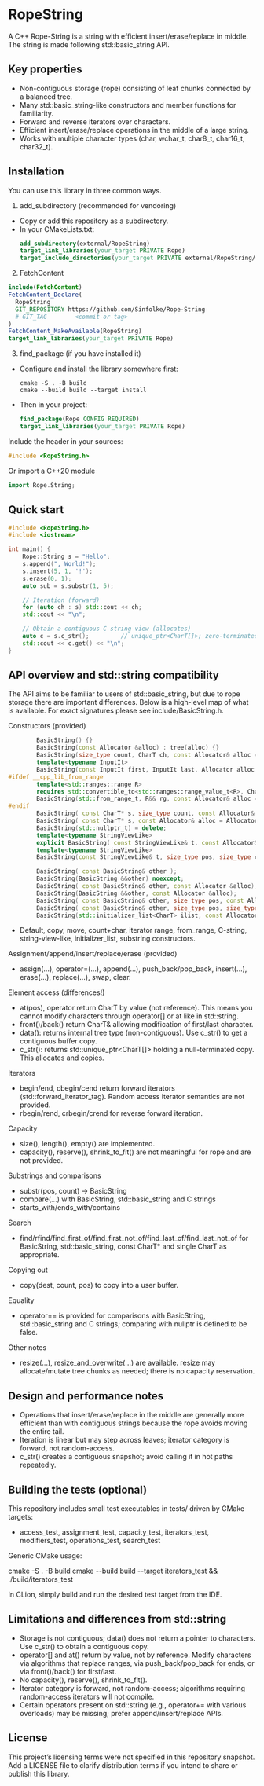 # RopeString
A C++ Rope-String is a string with efficient insert/erase/replace in middle. The string is made following std::basic_string API.

## Key properties
- Non-contiguous storage (rope) consisting of leaf chunks connected by a balanced tree.
- Many std::basic_string-like constructors and member functions for familiarity.
- Forward and reverse iterators over characters.
- Efficient insert/erase/replace operations in the middle of a large string.
- Works with multiple character types (char, wchar_t, char8_t, char16_t, char32_t).

## Installation
You can use this library in three common ways.

1) add_subdirectory (recommended for vendoring)
- Copy or add this repository as a subdirectory.
- In your CMakeLists.txt:
  ```cmake
  add_subdirectory(external/RopeString)
  target_link_libraries(your_target PRIVATE Rope)
  target_include_directories(your_target PRIVATE external/RopeString/include)
  ```
2) FetchContent
  ```cmake
  include(FetchContent)
  FetchContent_Declare(
    RopeString
    GIT_REPOSITORY https://github.com/Sinfolke/Rope-String
    # GIT_TAG        <commit-or-tag>
  )
  FetchContent_MakeAvailable(RopeString)
  target_link_libraries(your_target PRIVATE Rope)
  ```
3) find_package (if you have installed it)
- Configure and install the library somewhere first:
  ```
  cmake -S . -B build
  cmake --build build --target install
  ```
- Then in your project:
  ```cmake
  find_package(Rope CONFIG REQUIRED)
  target_link_libraries(your_target PRIVATE Rope)
  ```
Include the header in your sources:
  ```C++
  #include <RopeString.h>
  ```
  Or import a C++20 module
  ```C++
  import Rope.String;
  ```

## Quick start
  ```C++
  #include <RopeString.h>
  #include <iostream>

  int main() {
      Rope::String s = "Hello";
      s.append(", World!");
      s.insert(5, 1, '!');
      s.erase(0, 1);
      auto sub = s.substr(1, 5);

      // Iteration (forward)
      for (auto ch : s) std::cout << ch;
      std::cout << "\n";

      // Obtain a contiguous C string view (allocates)
      auto c = s.c_str();         // unique_ptr<CharT[]>; zero-terminated copy
      std::cout << c.get() << "\n";
  }
  ```

## API overview and std::string compatibility
The API aims to be familiar to users of std::basic_string, but due to rope storage there are important differences. Below is a high-level map of what is available. For exact signatures please see include/BasicString.h.

Constructors (provided)
```C++
        BasicString() {}
        BasicString(const Allocator &alloc) : tree(alloc) {}
        BasicString(size_type count, CharT ch, const Allocator& alloc = Allocator());
        template<typename InputIt>
        BasicString(const InputIt first, InputIt last, Allocator alloc = Allocator());
#ifdef __cpp_lib_from_range
        template<std::ranges::range R>
        requires std::convertible_to<std::ranges::range_value_t<R>, CharT>
        BasicString(std::from_range_t, R&& rg, const Allocator& alloc = Allocator());
#endif
        BasicString( const CharT* s, size_type count, const Allocator& alloc = Allocator() );
        BasicString( const CharT* s, const Allocator& alloc = Allocator() );
        BasicString(std::nullptr_t) = delete;
        template<typename StringViewLike>
        explicit BasicString( const StringViewLike& t, const Allocator& alloc = Allocator() );
        template<typename StringViewLike>
        BasicString(const StringViewLike& t, size_type pos, size_type count, const Allocator& alloc = Allocator() );

        BasicString( const BasicString& other );
        BasicString(BasicString &&other) noexcept;
        BasicString( const BasicString& other, const Allocator &alloc);
        BasicString(BasicString &&other, const Allocator &alloc);
        BasicString( const BasicString& other, size_type pos, const Allocator& alloc = Allocator() );
        BasicString( const BasicString& other, size_type pos, size_type count, const Allocator& alloc = Allocator() );
        BasicString(std::initializer_list<CharT> ilist, const Allocator& alloc = Allocator() );
```
- Default, copy, move, count+char, iterator range, from_range, C-string, string-view-like, initializer_list, substring constructors.

Assignment/append/insert/replace/erase (provided)
- assign(...), operator=(...), append(...), push_back/pop_back, insert(...), erase(...), replace(...), swap, clear.

Element access (differences!)
- at(pos), operator[](pos) return CharT by value (not reference). This means you cannot modify characters through operator[] or at like in std::string.
- front()/back() return CharT& allowing modification of first/last character.
- data(): returns internal tree type (non-contiguous). Use c_str() to get a contiguous buffer copy.
- c_str(): returns std::unique_ptr<CharT[]> holding a null-terminated copy. This allocates and copies.

Iterators
- begin/end, cbegin/cend return forward iterators (std::forward_iterator_tag). Random access iterator semantics are not provided.
- rbegin/rend, crbegin/crend for reverse forward iteration.

Capacity
- size(), length(), empty() are implemented.
- capacity(), reserve(), shrink_to_fit() are not meaningful for rope and are not provided.

Substrings and comparisons
- substr(pos, count) -> BasicString
- compare(...) with BasicString, std::basic_string and C strings
- starts_with/ends_with/contains

Search
- find/rfind/find_first_of/find_first_not_of/find_last_of/find_last_not_of for BasicString, std::basic_string, const CharT* and single CharT as appropriate.

Copying out
- copy(dest, count, pos) to copy into a user buffer.

Equality
- operator== is provided for comparisons with BasicString, std::basic_string and C strings; comparing with nullptr is defined to be false.

Other notes
- resize(...), resize_and_overwrite(...) are available. resize may allocate/mutate tree chunks as needed; there is no capacity reservation.


## Design and performance notes
- Operations that insert/erase/replace in the middle are generally more efficient than with contiguous strings because the rope avoids moving the entire tail.
- Iteration is linear but may step across leaves; iterator category is forward, not random-access.
- c_str() creates a contiguous snapshot; avoid calling it in hot paths repeatedly.


## Building the tests (optional)
This repository includes small test executables in tests/ driven by CMake targets:
- access_test, assignment_test, capacity_test, iterators_test, modifiers_test, operations_test, search_test

Generic CMake usage:

  cmake -S . -B build
  cmake --build build --target iterators_test && ./build/iterators_test

In CLion, simply build and run the desired test target from the IDE.


## Limitations and differences from std::string
- Storage is not contiguous; data() does not return a pointer to characters. Use c_str() to obtain a contiguous copy.
- operator[] and at() return by value, not by reference. Modify characters via algorithms that replace ranges, via push_back/pop_back for ends, or via front()/back() for first/last.
- No capacity(), reserve(), shrink_to_fit().
- Iterator category is forward, not random-access; algorithms requiring random-access iterators will not compile.
- Certain operators present on std::string (e.g., operator+= with various overloads) may be missing; prefer append/insert/replace APIs.


## License
This project’s licensing terms were not specified in this repository snapshot. Add a LICENSE file to clarify distribution terms if you intend to share or publish this library.
